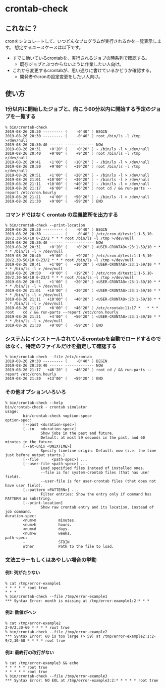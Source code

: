 # crontab-check

## これなに？

cronをシミュレートして、いつどんなプログラムが実行されるかを一覧表示します。
想定するユースケースは以下です。
* すでに動いているcrontabを、実行されるジョブの時系列で確認する。
  * 既存ジョブとぶつからないように作業したい人向け。
* これから変更するcrontabが、思い通りに書けているかどうか確認する。
  * 開発者やcronの設定変更をしたい人向け。

## 使い方

### 1分以内に開始したジョブと、向こう60分以内に開始する予定のジョブを一覧する

    % bin/crontab-check
    2019-08-26 20:30 --------- (    -0'40" ) BEGIN
    2019-08-26 20:30 --------- (    -0'40" ) root /bin/ls -l /tmp >/dev/null
    2019-08-26 20:30:40 ------ ------------- NOW
    2019-08-26 20:31    +0'20" (    +0'20" ) - /bin/ls -l > /dev/null
    2019-08-26 20:40    +9'00" (    +9'20" ) root /bin/ls -l /tmp >/dev/null
    2019-08-26 20:41    +1'00" (   +10'20" ) - /bin/ls -l > /dev/null
    2019-08-26 20:50    +9'00" (   +19'20" ) root /bin/ls -l /tmp >/dev/null
    2019-08-26 20:51    +1'00" (   +20'20" ) - /bin/ls -l > /dev/null
    2019-08-26 21:01   +10'00" (   +30'20" ) - /bin/ls -l > /dev/null
    2019-08-26 21:11   +10'00" (   +40'20" ) - /bin/ls -l > /dev/null
    2019-08-26 21:17    +6'00" (   +46'20" ) root cd / && run-parts --report /etc/cron.hourly
    2019-08-26 21:21    +4'00" (   +50'20" ) - /bin/ls -l > /dev/null
    2019-08-26 21:30    +9'00" (   +59'20" ) END

### コマンドではなく crontab の定義箇所を出力する

    % bin/crontab-check --print-location
    2019-08-26 20:30 --------- (    -0'40" ) BEGIN
    2019-08-26 20:30 --------- (    -0'40" ) /etc/cron.d/test:1:1-5,10-20/2,30-50/10 0-23/2 * * * root /bin/ls -l /tmp >/dev/null
    2019-08-26 20:30:40 ------ ------------- NOW
    2019-08-26 20:31    +0'20" (    +0'20" ) <USER-CRONTAB>:23:1-59/10 * * * * /bin/ls -l > /dev/null
    2019-08-26 20:40    +9'00" (    +9'20" ) /etc/cron.d/test:1:1-5,10-20/2,30-50/10 0-23/2 * * * root /bin/ls -l /tmp >/dev/null
    2019-08-26 20:41    +1'00" (   +10'20" ) <USER-CRONTAB>:23:1-59/10 * * * * /bin/ls -l > /dev/null
    2019-08-26 20:50    +9'00" (   +19'20" ) /etc/cron.d/test:1:1-5,10-20/2,30-50/10 0-23/2 * * * root /bin/ls -l /tmp >/dev/null
    2019-08-26 20:51    +1'00" (   +20'20" ) <USER-CRONTAB>:23:1-59/10 * * * * /bin/ls -l > /dev/null
    2019-08-26 21:01   +10'00" (   +30'20" ) <USER-CRONTAB>:23:1-59/10 * * * * /bin/ls -l > /dev/null
    2019-08-26 21:11   +10'00" (   +40'20" ) <USER-CRONTAB>:23:1-59/10 * * * * /bin/ls -l > /dev/null
    2019-08-26 21:17    +6'00" (   +46'20" ) /etc/crontab:11:17 *   * * *   root    cd / && run-parts --report /etc/cron.hourly
    2019-08-26 21:21    +4'00" (   +50'20" ) <USER-CRONTAB>:23:1-59/10 * * * * /bin/ls -l > /dev/null
    2019-08-26 21:30    +9'00" (   +59'20" ) END

### システムにインストールされているcrontabを自動でロードするのではなく、特定のファイルだけを指定して確認する

    % bin/crontab-check --file /etc/crontab
    2019-08-26 20:30 --------- (    -0'40" ) BEGIN
    2019-08-26 20:30:40 ------ ------------- NOW
    2019-08-26 21:17   +46'20" (   +46'20" ) root cd / && run-parts --report /etc/cron.hourly
    2019-08-26 21:30   +13'00" (   +59'20" ) END

### その他オプションいろいろ

    % bin/crontab-check --help
    bin/crontab-check - crontab simulator
    usage:
            bin/crontab-check <option-spec>
    option-spec:
            [--past <duration-spec>]
            [--in   <duration-spec>]
                    Show jobs in the past and future.
                    Default: at most 59 seconds in the past, and 60 minutes in the future.
            [--at-unix <UNIXTIME>]
                    Specify timeline origin. Default: now (i.e. the time just before output starts.)
            [--file      <path-spec>] ...
            [--user-file <path-spec>] ...
                    Load specified files instead of installed ones.
                    --file is for system-crontab files (that has user field).
                    --user-file is for user-crontab files (that does not have user field).
            [--pattern <PATTERN>] ...
                    Filter entries: Show the entry only if command has PATTERN as substring.
            [--print-location]
                    Show raw crontab entry and its location, instead of job command.
    duration-spec:
            <num>m          minutes.
            <num>h          hours.
            <num>d          days.
            <num>w          weeks.
    path-spec:
            -               STDIN
            other           Path to the file to load.

### 文法エラーもしくはあやしい場合の挙動

#### 例1: 列がたりない

    % cat /tmp/error-example1
    * * * * * root true
    * * *
    % bin/crontab-check --file /tmp/error-example1
    *** Syntax Error: month is missing at /tmp/error-example1:2:* * *

#### 例2: 数値がヘン

    % cat /tmp/error-example2
    2-9/2,30-60 * * * * root true
    % bin/crontab-check --file /tmp/error-example2
    *** Syntax Error: 60 is too large (> 59) at /tmp/error-example2:1:2-9/2,30-60 * * * * root true

#### 例3: 最終行の改行がない

    % cat /tmp/error-example3 && echo
    * * * * * root true
    * * * * * root true
    % bin/crontab-check --file /tmp/error-example3
    *** Syntax Error: NO EOL at /tmp/error-example3:2:* * * * * root true
